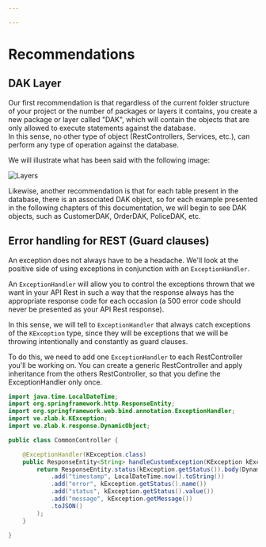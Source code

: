 ```yaml
---

---
```


# Recommendations

## DAK Layer

Our first recommendation is that regardless of the current folder structure of your project or the number of packages or layers it contains, you create a new package or layer called "DAK", which will contain the objects that are only allowed to execute statements against the database.<br/>
In this sense, no other type of object (RestControllers, Services, etc.), can perform any type of operation against the database.

We will illustrate what has been said with the following image:

![Layers](/img/layers.png)

Likewise, another recommendation is that for each table present in the database, there is an associated DAK object, so for each example presented in the following chapters of this documentation, we will begin to see DAK objects, such as CustomerDAK, OrderDAK, PoliceDAK, etc.

## Error handling for REST (Guard clauses)

An exception does not always have to be a headache. We'll look at the positive side of using exceptions in conjunction with an `ExceptionHandler`.

An `ExceptionHandler` will allow you to control the exceptions thrown that we want in your API Rest in such a way that the response always has the appropriate response code for each occasion (a 500 error code should never be presented as your API Rest response).

In this sense, we will tell to `ExceptionHandler` that always catch exceptions of the `KException` type, since they will be exceptions that we will be throwing intentionally and constantly as guard clauses.

To do this, we need to add one `ExceptionHandler` to each RestController you'll be working on. You can create a generic RestController and apply inheritance from the others RestController, so that you define the ExceptionHandler only once.

```java
import java.time.LocalDateTime;
import org.springframework.http.ResponseEntity;
import org.springframework.web.bind.annotation.ExceptionHandler;
import ve.zlab.k.KException;
import ve.zlab.k.response.DynamicObject;

public class CommonController {

    @ExceptionHandler(KException.class)
    public ResponseEntity<String> handleCustomException(KException kException) {
        return ResponseEntity.status(kException.getStatus()).body(DynamicObject.create()
            .add("timestamp", LocalDateTime.now().toString())
            .add("error", kException.getStatus().name())
            .add("status", kException.getStatus().value())
            .add("message", kException.getMessage())
            .toJSON()
        );
    }

}
```